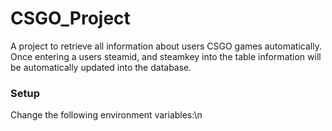 # CSGO_Project
A project to retrieve all information about users CSGO games automatically. Once entering a users steamid, and steamkey into the table information will be automatically updated into the database.


### Setup
Change the following environment variables:\n